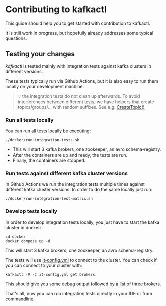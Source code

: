# Contributing to kafkactl

This guide should help you to get started with contribution to kafkactl.

It is still work in progress, but hopefully already addresses some typical questions.

## Testing your changes

_kafkactl_ is tested mainly with integration tests against kafka clusters in different
versions.

These tests typically run via Github Actions, but it is also easy to run them locally
on your development machine.

> :bulb: the integration tests do not clean up afterwards. To avoid interferences
> between different tests, we have helpers that create topics/groups/... with random suffixes. See e.g. [CreateTopic()](https://github.com/deviceinsight/kafkactl/blob/main/testutil/helpers.go#L17)

### Run all tests locally

You can run all tests locally be executing:

```shell
./docker/run-integration-tests.sh
```

- This will start 3 kafka brokers, one zookeeper, an avro schema-registry.
- After the containers are up and ready, the tests are run.
- Finally, the containers are stopped.

### Run tests against different kafka cluster versions

In Github Actions we run the integration tests multiple times against different kafka cluster versions. In order to do the same locally just run:

```shell
./docker/run-integration-test-matrix.sh
```

### Develop tests locally

In order to develop integration tests locally, you just have to start the kafka cluster in docker:

```shell
cd docker
docker compose up -d
```

This will start 3 kafka brokers, one zookeeper, an avro schema-registry.

The tests will use [it-config.yml](https://github.com/deviceinsight/kafkactl/blob/main/it-config.yml) to connect to the cluster. You can check if you can connect to your cluster with:

```shell
kafkactl -V -C it-config.yml get brokers
```

This should give you some debug output followed by a list of three brokers.

That's all, now you can run integration tests directly in your IDE or from commandline.

